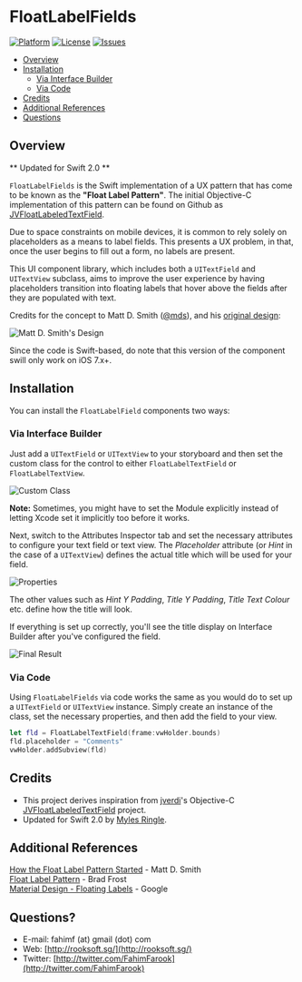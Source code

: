 FloatLabelFields
================
[![Platform](http://img.shields.io/badge/platform-ios-blue.svg)](https://developer.apple.com/iphone/index.action)
[![License](http://img.shields.io/badge/license-MIT-orange.svg)](http://mit-license.org)
[![Issues](http://img.shields.io/github/issues/FahimF/FloatLabelFields.svg)](https://github.com/FahimF/FloatLabelFields/issues?state=open)

- [Overview](#overview)
- [Installation](#installation)
	- [Via Interface Builder](#via-interface-builder)
	- [Via Code](#via-code)
- [Credits](#credits)
- [Additional References](#references)
- [Questions](#questions)

## Overview ##

** Updated for Swift 2.0 **

`FloatLabelFields` is the Swift implementation of a UX pattern that has come to be known as the **"Float Label Pattern"**. The initial Objective-C implementation of this pattern can be found on Github as [JVFloatLabeledTextField](https://github.com/jverdi/JVFloatLabeledTextField).

Due to space constraints on mobile devices, it is common to rely solely on placeholders as a means to label fields.
This presents a UX problem, in that, once the user begins to fill out a form, no labels are present.

This UI component library, which includes both a `UITextField` and `UITextView` subclass, aims to improve the user experience by having placeholders transition into floating labels that hover above the fields after they are populated with text.

Credits for the concept to Matt D. Smith ([@mds](http://www.twitter.com/mds)), and his [original design](http://dribbble.com/shots/1254439--GIF-Mobile-Form-Interaction?list=users):

![Matt D. Smith's Design](https://cloud.githubusercontent.com/assets/181110/5260534/f64efed4-7a4a-11e4-9b62-2cc1e009ee95.gif)

Since the code is Swift-based, do note that this version of the component swill only work on iOS 7.x+.

## Installation ##

You can install the `FloatLabelField` components two ways:

### Via Interface Builder ###

Just add a `UITextField` or `UITextView` to your storyboard and then set the custom class for the control to either `FloatLabelTextField` or `FloatLabelTextView`.

![Custom Class](https://cloud.githubusercontent.com/assets/181110/5260533/f64a23fa-7a4a-11e4-8505-563a8e7ad300.png)

**Note:** Sometimes, you might have to set the Module explicitly instead of letting Xcode set it implicitly too before it works.

Next, switch to the Attributes Inspector tab and set the necessary attributes to configure your text field or text view. The *Placeholder* attribute (or *Hint* in the case of a `UITextView`) defines the actual title which will be used for your field.

![Properties](https://cloud.githubusercontent.com/assets/181110/5260537/f652f66a-7a4a-11e4-80ee-2645e3fe3e80.png)

The other values such as *Hint Y Padding*, *Title Y Padding*, *Title Text Colour* etc. define how the title will look.

If everything is set up correctly, you'll see the title display on Interface Builder after you've configured the field.

![Final Result](https://cloud.githubusercontent.com/assets/181110/5260535/f651ffb2-7a4a-11e4-8703-6df7959e0bc4.png)

### Via Code ###

Using `FloatLabelFields` via code works the same as you would do to set up a `UITextField` or `UITextView` instance. Simply create an instance of the class, set the necessary properties, and then add the field to your view.

```swift
let fld = FloatLabelTextField(frame:vwHolder.bounds)
fld.placeholder = "Comments"
vwHolder.addSubview(fld)
```

## Credits ##
- This project derives inspiration from [jverdi](https://github.com/jverdi)'s Objective-C [JVFloatLabeledTextField](https://github.com/jverdi/JVFloatLabeledTextField) project.
- Updated for Swift 2.0 by [Myles Ringle](https://github.com/meismyles).

## Additional References ##

[How the Float Label Pattern Started](http://mattdsmith.com/float-label-pattern/) - Matt D. Smith  
[Float Label Pattern](http://bradfrostweb.com/blog/post/float-label-pattern/) - Brad Frost  
[Material Design - Floating Labels](http://www.google.com/design/spec/components/text-fields.html#text-fields-floating-labels) - Google

## Questions? ##

* E-mail: fahimf (at) gmail (dot) com
* Web: [http://rooksoft.sg/](http://rooksoft.sg/)
* Twitter: [http://twitter.com/FahimFarook](http://twitter.com/FahimFarook)
